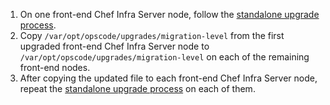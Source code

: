 1. On one front-end Chef Infra Server node, follow the [standalone upgrade process](https://docs.chef.io/server/upgrades/#standalone-server).
2. Copy `/var/opt/opscode/upgrades/migration-level` from the first upgraded front-end Chef Infra Server node to `/var/opt/opscode/upgrades/migration-level` on each of the remaining front-end nodes.
3. After copying the updated file to each front-end Chef Infra Server node, repeat the [standalone upgrade process](https://docs.chef.io/server/upgrades/#standalone-server) on each of them.
